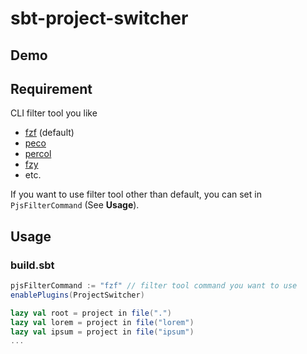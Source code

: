 # sbt-project-switcher

## Demo

## Requirement
CLI filter tool you like

- [fzf](https://github.com/junegunn/fzf) (default)
- [peco](https://github.com/peco/peco)
- [percol](https://github.com/mooz/percol)
- [fzy](https://github.com/jhawthorn/fzy)
- etc.

If you want to use filter tool other than default, you can set in `PjsFilterCommand` (See **Usage**). 

## Usage

### build.sbt
```scala
pjsFilterCommand := "fzf" // filter tool command you want to use
enablePlugins(ProjectSwitcher)

lazy val root = project in file(".")
lazy val lorem = project in file("lorem")
lazy val ipsum = project in file("ipsum")
...
```
